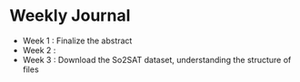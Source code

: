 # Weekly Journal

- Week 1 : Finalize the abstract
- Week 2 :
- Week 3 : Download the So2SAT dataset, understanding the structure of files
